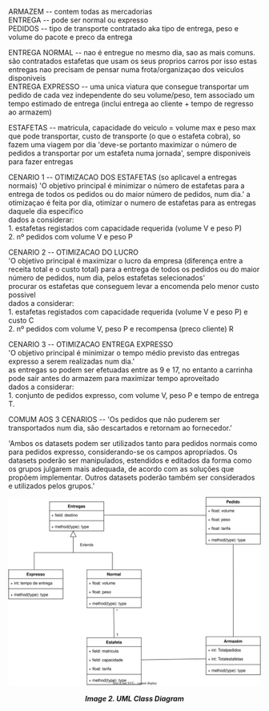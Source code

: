 ARMAZEM -- contem todas as mercadorias <br>
ENTREGA -- pode ser normal ou expresso <br>
PEDIDOS -- tipo de transporte contratado aka tipo de entrega, peso e volume do pacote e preco da entrega

ENTREGA NORMAL -- nao é entregue no mesmo dia, sao as mais comuns. são contratados estafetas que usam os seus proprios carros por isso estas entregas nao precisam de pensar numa frota/organizaçao dos veiculos disponiveis 
<br>
ENTREGA EXPRESSO -- uma unica viatura que consegue transportar um pedido de cada vez independente do seu volume/peso, tem associado um tempo estimado de entrega (inclui entrega ao cliente + tempo de regresso ao armazem)

ESTAFETAS -- matricula, capacidade do veiculo = volume max e peso max que pode transportar, custo de transporte (o que o estafeta cobra), so fazem uma viagem por dia 'deve-se portanto maximizar o número de pedidos a transportar por um estafeta numa jornada', sempre disponiveis para fazer entregas

CENARIO 1 -- OTIMIZACAO DOS ESTAFETAS (so aplicavel a entregas normais)
'O objetivo principal é minimizar o número de estafetas para a entrega de todos os pedidos ou do maior número de pedidos, num dia.'
a otimizaçao é feita por dia, otimizar o numero de estafetas para as entregas daquele dia especifico<br>
dados a considerar:<br>
	1. estafetas registados com capacidade requerida (volume V e peso P)<br>
	2. nº pedidos com volume V e peso P<br>

CENARIO 2 -- OTIMIZACAO DO LUCRO <br>
'O objetivo principal é maximizar o lucro da empresa (diferença entre a receita total e o custo total) para a entrega de todos os pedidos ou do maior número de pedidos, num dia, pelos estafetas selecionados'<br>
procurar os estafetas que conseguem levar a encomenda pelo menor custo possivel<br>
dados a considerar:<br>
	1. estafetas registados com capacidade requerida (volume V e peso P) e custo C<br>
	2. nº pedidos com volume V, peso P e recompensa (preco cliente) R<br>



CENARIO 3 -- OTIMIZACAO ENTREGA EXPRESSO<br>
'O objetivo principal é minimizar o tempo médio previsto das entregas expresso a serem realizadas num dia.'<br>
as entregas so podem ser efetuadas entre as 9 e 17, no entanto a carrinha pode sair antes do armazem para maximizar tempo aproveitado <br>
dados a considerar:<br>
	1. conjunto de pedidos expresso, com volume V, peso P e tempo de entrega T.<br>



COMUM AOS 3 CENARIOS -- 'Os pedidos que não puderem ser transportados num dia, são descartados e retornam ao fornecedor.'<br>

'Ambos os datasets podem ser utilizados tanto para pedidos normais como para pedidos expresso,
considerando-se os campos apropriados. Os datasets poderão ser manipulados, estendidos e
editados da forma como os grupos julgarem mais adequada, de acordo com as soluções que
propõem implementar. Outros datasets poderão também ser considerados e utilizados pelos
grupos.'

<p align="center">
  <img src="data/Class_Diagram_DA_T1.svg"/>
</p>
<p align="center">
  <b><i>Image 2. UML Class Diagram</i></b>
</p>
